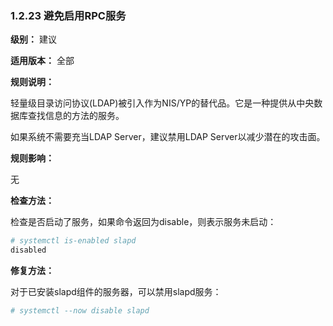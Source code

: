 ### 1.2.23 避免启用RPC服务

**级别：** 建议

**适用版本：** 全部

**规则说明：** 

轻量级目录访问协议(LDAP)被引入作为NIS/YP的替代品。它是一种提供从中央数据库查找信息的方法的服务。

如果系统不需要充当LDAP Server，建议禁用LDAP Server以减少潜在的攻击面。

**规则影响：**

无

**检查方法：**

检查是否启动了服务，如果命令返回为disable，则表示服务未启动：

```bash
# systemctl is-enabled slapd
disabled
```

**修复方法：**

对于已安装slapd组件的服务器，可以禁用slapd服务：

```bash
# systemctl --now disable slapd
```